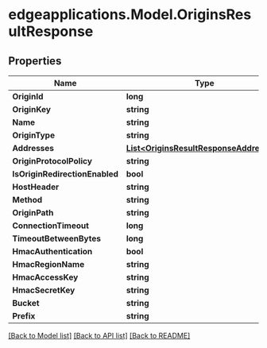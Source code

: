 # edgeapplications.Model.OriginsResultResponse

## Properties

Name | Type | Description | Notes
------------ | ------------- | ------------- | -------------
**OriginId** | **long** |  | [optional] 
**OriginKey** | **string** |  | [optional] 
**Name** | **string** |  | 
**OriginType** | **string** |  | [optional] 
**Addresses** | [**List&lt;OriginsResultResponseAddresses&gt;**](OriginsResultResponseAddresses.md) |  | [optional] 
**OriginProtocolPolicy** | **string** |  | [optional] 
**IsOriginRedirectionEnabled** | **bool** |  | [optional] 
**HostHeader** | **string** |  | [optional] 
**Method** | **string** |  | [optional] 
**OriginPath** | **string** |  | [optional] 
**ConnectionTimeout** | **long** |  | [optional] 
**TimeoutBetweenBytes** | **long** |  | [optional] 
**HmacAuthentication** | **bool** |  | [optional] 
**HmacRegionName** | **string** |  | [optional] 
**HmacAccessKey** | **string** |  | [optional] 
**HmacSecretKey** | **string** |  | [optional] 
**Bucket** | **string** |  | [optional] 
**Prefix** | **string** |  | [optional] 

[[Back to Model list]](../README.md#documentation-for-models) [[Back to API list]](../README.md#documentation-for-api-endpoints) [[Back to README]](../README.md)

